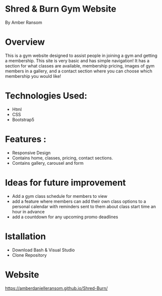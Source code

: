 # Shred & Burn Gym Website
By Amber Ransom
# Overview
This is a gym website designed to assist people in joining a gym and getting a membership. This site is very basic and has simple navigation! It has a section for what classes are available, membership pricing, images of gym members in a gallery, and a contact section where you can choose which membership you would like! 
# Technologies Used:
* Html
* CSS
* Bootstrap5

# Features :
* Responsive Design
* Contains home, classes, pricing, contact sections.
* Contains gallery, carousel and form 

# Ideas for future improvement
* Add a gym class schedule for members to view 
* add a feature where members can add their own class options to a personal calendar with reminders sent to them about class start time an hour in advance 
* add a countdown for any upcoming promo deadlines 

# Istallation 
* Download Bash & Visual Studio 
* Clone Repository 

# Website 
https://amberdanielleransom.github.io/Shred-Burn/
